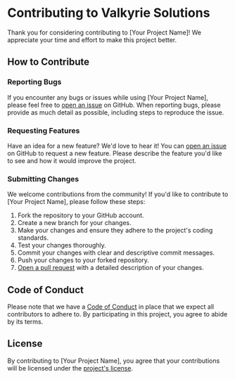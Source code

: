 # Contributing to Valkyrie Solutions

Thank you for considering contributing to [Your Project Name]! We appreciate your time and effort to make this project better.

## How to Contribute

### **Reporting Bugs**

If you encounter any bugs or issues while using [Your Project Name], please feel free to [open an issue](https://github.com/AuroraCrimsonRose/Valkyrie-Solutions/issues) on GitHub. When reporting bugs, please provide as much detail as possible, including steps to reproduce the issue.

### **Requesting Features**

Have an idea for a new feature? We'd love to hear it! You can [open an issue](https://github.com/AuroraCrimsonRose/Valkyrie-Solutions/issues) on GitHub to request a new feature. Please describe the feature you'd like to see and how it would improve the project.

### **Submitting Changes**

We welcome contributions from the community! If you'd like to contribute to [Your Project Name], please follow these steps:

1. Fork the repository to your GitHub account.
2. Create a new branch for your changes.
3. Make your changes and ensure they adhere to the project's coding standards.
4. Test your changes thoroughly.
5. Commit your changes with clear and descriptive commit messages.
6. Push your changes to your forked repository.
7. [Open a pull request](https://github.com/AuroraCrimsonRose/Valkyrie-Solutions/pulls) with a detailed description of your changes.

## Code of Conduct

Please note that we have a [Code of Conduct](CODE_OF_CONDUCT.md) in place that we expect all contributors to adhere to. By participating in this project, you agree to abide by its terms.

## License

By contributing to [Your Project Name], you agree that your contributions will be licensed under the [project's license](LICENCE.md).
